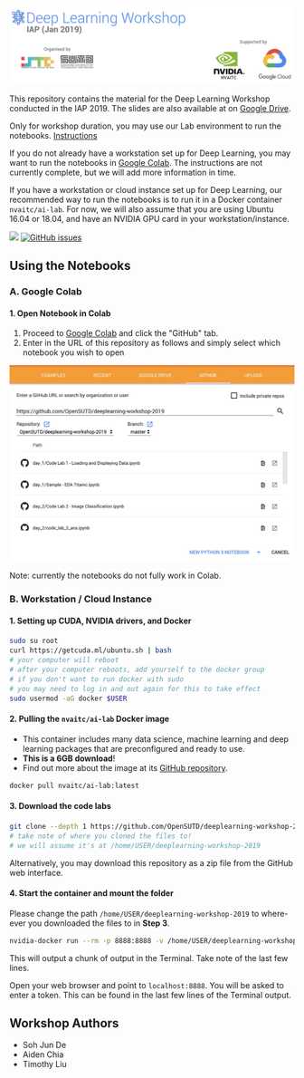 ![](images/dl-iap-header.jpg)

This repository contains the material for the Deep Learning Workshop conducted in the IAP 2019. The slides are also available at on [Google Drive](bit.ly/dl-iap-1). 

Only for workshop duration, you may use our Lab environment to run the notebooks. [Instructions](https://docs.google.com/presentation/d/1Vb_eSv2taZk4SUpa1Se7SVWEwklLzY1xHI2jITaCqX0/edit?usp=sharing)

If you do not already have a workstation set up for Deep Learning, you may want to run the notebooks in [Google Colab](https://colab.research.google.com/). The instructions are not currently complete, but we will add more information in time.

If you have a workstation or cloud instance set up for Deep Learning, our recommended way to run the notebooks is to run it in a Docker container `nvaitc/ai-lab`. For now, we will also assume that you are using Ubuntu 16.04 or 18.04, and have an NVIDIA GPU card in your workstation/instance. 

![](https://img.shields.io/github/license/opensutd/deeplearning-workshop-2019.svg) [![GitHub issues](https://img.shields.io/github/issues/OpenSUTD/deeplearning-workshop-2019.svg)](https://github.com/OpenSUTD/deeplearning-workshop-2019/issues)

## Using the Notebooks

### A. Google Colab

#### 1. Open Notebook in Colab

1. Proceed to [Google Colab](https://colab.research.google.com) and click the "GitHub" tab.
2. Enter in the URL of this repository as follows and simply select which notebook you wish to open

![](images/colab_1.jpg)

Note: currently the notebooks do not fully work in Colab.

### B. Workstation / Cloud Instance

#### 1. Setting up CUDA, NVIDIA drivers, and Docker

```bash
sudo su root
curl https://getcuda.ml/ubuntu.sh | bash
# your computer will reboot
# after your computer reboots, add yourself to the docker group
# if you don't want to run docker with sudo
# you may need to log in and out again for this to take effect
sudo usermod -aG docker $USER
```

#### 2. Pulling the `nvaitc/ai-lab` Docker image

* This container includes many data science, machine learning and deep learning packages that are preconfigured and ready to use.
* **This is a 6GB download**!
* Find out more about the image at its [GitHub repository](https://github.com/NVAITC/ai-lab).

```bash
docker pull nvaitc/ai-lab:latest
```

#### 3. Download the code labs

```bash
git clone --depth 1 https://github.com/OpenSUTD/deeplearning-workshop-2019
# take note of where you cloned the files to!
# we will assume it's at /home/USER/deeplearning-workshop-2019
```

Alternatively, you may download this repository as a zip file from the GitHub web interface.

#### 4. Start the container and mount the folder

Please change the path `/home/USER/deeplearning-workshop-2019` to where-ever you downloaded the files to in **Step 3**.

```bash
nvidia-docker run --rm -p 8888:8888 -v /home/USER/deeplearning-workshop-2019:/home/jovyan/ nvaitc/ai-lab
```

This will output a chunk of output in the Terminal. Take note of the last few lines.

Open your web browser and point to `localhost:8888`. You will be asked to enter a token. This can be found in the last few lines of the Terminal output.

## Workshop Authors

* Soh Jun De
* Aiden Chia
* Timothy Liu

